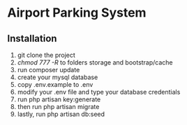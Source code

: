 # Airport Parking System

## Installation
1. git clone the project
2. *chmod 777 -R* to folders storage and bootstrap/cache
3. run composer update
4. create your mysql database
5. copy .env.example to .env
6. modify your .env file and type your database credentials
7. run php artisan key:generate
8. then run php artisan migrate
9. lastly, run php artisan db:seed